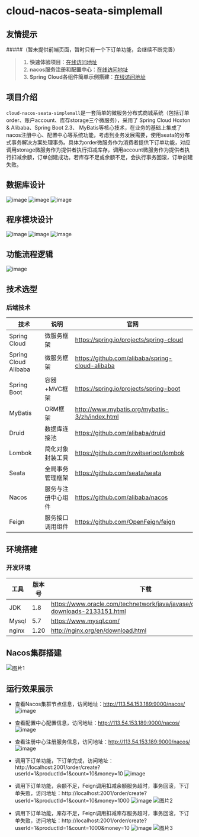 # cloud-nacos-seata-simplemall
## 友情提示
#####（暂未提供前端页面，暂时只有一个下订单功能，会继续不断完善）

> 1. **快速体验项目**：[在线访问地址](http://113.54.153.189:2001/order/create?userId=1&productId=1&count=10&money=10)
> 1. **nacos服务注册和配置中心**：[在线访问地址](http://113.54.153.189:9000/nacos)
> 3. **Spring Cloud各组件简单示例搭建**：[在线访问地址](https://github.com/poxiao24/springcloud-study.git)

## 项目介绍

`cloud-nacos-seata-simplemall`是一套简单的微服务分布式商城系统（包括订单order、账户account、库存storage三个微服务），采用了 Spring Cloud Hoxton & Alibaba、Spring Boot 2.3、
MyBatis等核心技术，在业务的基础上集成了nacos注册中心、配置中心等系统功能，考虑到业务发展需要，使用seata的分布式事务解决方案处理事务。具体为order微服务作为消费者提供下订单功能，对应调用storage微服务作为提供者执行扣减库存，调用account微服务作为提供者执行扣减余额，订单创建成功。若库存不足或余额不足，会执行事务回滚，订单创建失败。

## 数据库设计
![image](https://user-images.githubusercontent.com/49785231/123651904-6d776a00-d85e-11eb-9913-ffc5168d33b6.png)
![image](https://user-images.githubusercontent.com/49785231/123651933-72d4b480-d85e-11eb-8f6b-4867eaaa7eff.png)
![image](https://user-images.githubusercontent.com/49785231/123651956-77996880-d85e-11eb-8f1a-9b321553cd78.png)

## 程序模块设计
![image](https://user-images.githubusercontent.com/49785231/123652907-466d6800-d85f-11eb-8fe9-60d820142a6f.png)
![image](https://user-images.githubusercontent.com/49785231/123653032-63a23680-d85f-11eb-9464-345da1ea1b84.png)
![image](https://user-images.githubusercontent.com/49785231/123653075-6ef56200-d85f-11eb-8407-760cb3f170e3.png)


## 功能流程逻辑
![image](https://user-images.githubusercontent.com/49785231/123652293-c21ae500-d85e-11eb-8db4-abc4edb3b263.png)


## 技术选型

### 后端技术

| 技术                   | 说明                 | 官网                                                 |
| ---------------------- | -------------------- | ---------------------------------------------------- |
| Spring Cloud           | 微服务框架           | https://spring.io/projects/spring-cloud              |
| Spring Cloud Alibaba   | 微服务框架           | https://github.com/alibaba/spring-cloud-alibaba      |
| Spring Boot            | 容器+MVC框架         | https://spring.io/projects/spring-boot               |
| MyBatis                | ORM框架              | http://www.mybatis.org/mybatis-3/zh/index.html       |
| Druid                  | 数据库连接池         | https://github.com/alibaba/druid                     |
| Lombok                 | 简化对象封装工具     | https://github.com/rzwitserloot/lombok               |
| Seata                  | 全局事务管理框架     | https://github.com/seata/seata                       |
| Nacos                  | 服务与注册中心组件     | https://github.com/alibaba/nacos                    |
| Feign                  | 服务接口调用组件     | https://github.com/OpenFeign/feign                    |

## 环境搭建

### 开发环境

| 工具          | 版本号 | 下载                                                         |
| ------------- | ------ | ------------------------------------------------------------ |
| JDK           | 1.8    | https://www.oracle.com/technetwork/java/javase/downloads/jdk8-downloads-2133151.html |
| Mysql         | 5.7    | https://www.mysql.com/                                       |
| nginx         | 1.20   | http://nginx.org/en/download.html                            |
## Nacos集群搭建
![图片1](https://user-images.githubusercontent.com/49785231/123799082-6ca40e00-d91a-11eb-97ca-40d8a821d9ef.png)

## 运行效果展示

- 查看Nacos集群节点信息，访问地址：http://113.54.153.189:9000/nacos/
![image](https://user-images.githubusercontent.com/49785231/123790450-ec2cdf80-d910-11eb-9d10-eedb98b245b3.png)

- 查看配置中心配置信息，访问地址：http://113.54.153.189:9000/nacos/
![image](https://user-images.githubusercontent.com/49785231/123790503-fe0e8280-d910-11eb-9ca0-2f1b38dc4f49.png)

- 查看注册中心注册服务信息，访问地址：http://113.54.153.189:9000/nacos/
![image](https://user-images.githubusercontent.com/49785231/123790741-462da500-d911-11eb-9005-11ea24684ac1.png)

- 调用下订单功能，下订单完成，访问地址：http://localhost:2001/order/create?userId=1&productId=1&count=10&money=10
![image](https://user-images.githubusercontent.com/49785231/123791906-98bb9100-d912-11eb-918e-d6f8de2bc907.png)
- 调用下订单功能，余额不足，Feign调用扣减余额服务超时，事务回滚，下订单失败，访问地址：http://localhost:2001/order/create?userId=1&productId=1&count=10&money=1000
![image](https://user-images.githubusercontent.com/49785231/123792642-6f4f3500-d913-11eb-9e99-c3da531002fb.png)
![图片2](https://user-images.githubusercontent.com/49785231/123792094-d4565b00-d912-11eb-9c4f-7bda2ab6dfa6.png)
- 调用下订单功能，库存不足，Feign调用扣减库存服务超时，事务回滚，下订单失败，访问地址：http://localhost:2001/order/create?userId=1&productId=1&count=1000&money=10
![image](https://user-images.githubusercontent.com/49785231/123792542-5181d000-d913-11eb-9bcb-814ea3494240.png)
![图片3](https://user-images.githubusercontent.com/49785231/123792240-fd76eb80-d912-11eb-925c-d04d35cdb5dc.png)
